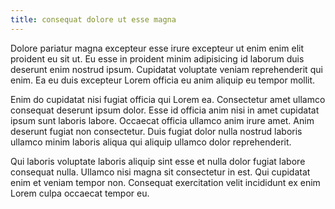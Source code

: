 ```yaml
---
title: consequat dolore ut esse magna
---
```


Dolore pariatur magna excepteur esse irure excepteur ut enim enim elit proident eu sit ut. Eu esse in proident minim adipisicing id laborum duis deserunt enim nostrud ipsum. Cupidatat voluptate veniam reprehenderit qui enim. Ea eu duis excepteur Lorem officia eu anim aliquip eu tempor mollit.

Enim do cupidatat nisi fugiat officia qui Lorem ea. Consectetur amet ullamco consequat deserunt ipsum dolor. Esse id officia anim nisi in amet cupidatat ipsum sunt laboris labore. Occaecat officia ullamco anim irure amet. Anim deserunt fugiat non consectetur. Duis fugiat dolor nulla nostrud laboris ullamco minim laboris aliqua qui aliquip ullamco dolor reprehenderit.

Qui laboris voluptate laboris aliquip sint esse et nulla dolor fugiat labore consequat nulla. Ullamco nisi magna sit consectetur in est. Qui cupidatat enim et veniam tempor non. Consequat exercitation velit incididunt ex enim Lorem culpa occaecat tempor eu.